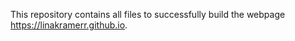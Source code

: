 This repository contains all files to successfully build the webpage https://linakramerr.github.io. 
